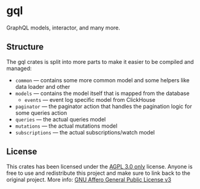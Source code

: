 # gql

GraphQL models, interactor, and many more.

## Structure
The gql crates is split into more parts to make it easier to be compiled and managed:
- `common` — contains some more common model and some helpers like data loader and other
- `models` — contains the model itself that is mapped from the database
  - `events` — event log specific model from ClickHouse
- `paginator` — the paginator action that handles the pagination logic for some queries action
- `queries` — the actual queries model
- `mutations` — the actual mutations model
- `subscriptions` — the actual subscriptions/watch model

## License

This crates has been licensed under the [AGPL 3.0 only](https://github.com/naoTimesdev/showtimes-rs/blob/master/LICENSE-MPL) license. Anyone is free to use and redistribute this project and make sure to link back to the original project. More info: [GNU Affero General Public License v3](https://www.tldrlegal.com/license/gnu-affero-general-public-license-v3-agpl-3-0)